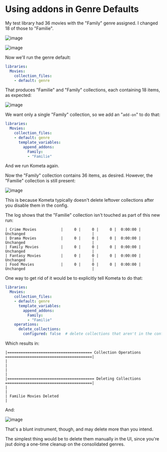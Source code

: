 # Using addons in Genre Defaults

My test library had 36 movies with the "Family" genre assigned.  I changed 18 of those to "Familie".

![image](https://github.com/user-attachments/assets/204e97e5-efc8-4048-a6ae-0d7a74f875c5)

![image](https://github.com/user-attachments/assets/0fbb7909-e1a9-4094-a41d-34453dd0b69b)

Now we'll run the genre default:

```yaml
libraries:
  Movies:
    collection_files:
    - default: genre
```

That produces "Familie" and "Family" collections, each containing 18 items, as expected:

![image](https://github.com/user-attachments/assets/26303a57-4084-4968-9d1e-396bd57fe07c)

We want only a single "Family" collection, so we add an "`add-on`" to do that:

```yaml
libraries:
  Movies:
    collection_files:
    - default: genre
      template_variables:
        append_addons:
          Family:
          - "Familie"
```
And we run Kometa again.

Now the "Family" collection contains 36 items, as desired.  However, the "Familie" collection is still present:

![image](https://github.com/user-attachments/assets/45033667-e859-41d2-a1b2-7253765e683a)

This is because Kometa typically doesn't delete leftover collections after you disable them in the config.

The log shows that the "Familie" collection isn't touched as part of this new run:

```
| Crime Movies           |     0 |     0 |     0 |  0:00:00 | Unchanged                              |
| Drama Movies           |     0 |     0 |     0 |  0:00:00 | Unchanged                              |
| Family Movies          |     0 |     0 |     0 |  0:00:00 | Unchanged                              |
| Fantasy Movies         |     0 |     0 |     0 |  0:00:00 | Unchanged                              |
| Food Movies            |     0 |     0 |     0 |  0:00:00 | Unchanged                              |
```

One way to get rid of it would be to explicitly tell Kometa to do that:

```yaml
libraries:
  Movies:
    collection_files:
    - default: genre
      template_variables:
        append_addons:
          Family:
          - "Familie"
    operations:
      delete_collections:
        configured: false  # delete collections that aren't in the config
```

Which results in:

```
|====================================== Collection Operations =======================================|
|                                                                                                    |
|                                                                                                    |
|======================================= Deleting Collections =======================================|
|                                                                                                    |
| Familie Movies Deleted                                                                             |
```

And:

![image](https://github.com/user-attachments/assets/0663eb3f-3fa3-47b9-8e65-e9d7d995f6ea)

That's a blunt instrument, though, and may delete more than you intend.

The simplest thing would be to delete them manually in the UI, since you're jsut doing a one-time cleanup on the consolidated genres.
